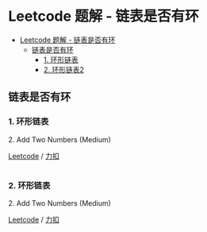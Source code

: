 # Leetcode 题解 - 链表是否有环
<!-- GFM-TOC -->
* [Leetcode 题解 - 链表是否有环](#leetcode-题解---链表是否有环)
    * [链表是否有环](#链表是否有环)
        * [1. 环形链表](#1-环形链表)
        * [2. 环形链表2](#2-环形链表2)
<!-- GFM-TOC -->

## 链表是否有环

### 1. 环形链表

2\.  Add Two Numbers (Medium)

[Leetcode]() / [力扣]()

```python

```

### 2. 环形链表

2\.  Add Two Numbers (Medium)

[Leetcode]() / [力扣]()

```python

```
